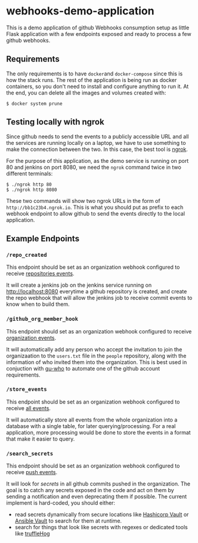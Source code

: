 # webhooks-demo-application

This is a demo application of github Webhooks consumption setup as little
Flask application with a few endpoints exposed and ready to process a few github webhooks.

## Requirements
The only requirements is to have `docker`and `docker-compose` since this is how the stack runs. The rest of the application is being run as docker containers, so you don't need to install and configure anything to run it.
At the end, you can delete all the images and volumes created with:

    $ docker system prune

## Testing locally with ngrok

Since github needs to send the events to a publicly accessible URL and
all the services are running locally on a laptop, we have to use something
to make the connection between the two. In this case, the best tool is [ngrok](https://ngrok.com/).

For the purpose of this application, as the demo service is running on port 80 and jenkins on port 8080, we need the `ngrok` command twice in two different terminals:

    $ ./ngrok http 80
    $ ./ngrok http 8080

These two commands will show two ngrok URLs in the form of `http://bb1c23b4.ngrok.io`. This is what you should put as prefix to each webhook endpoint to allow github to send the events directly to the local application.

## Example Endpoints

### `/repo_created`

This endpoint should be set as an organization webhook configured to
receive [repositories events](https://developer.github.com/v3/activity/events/types/#repositoryevent).

It will create a jenkins job on the jenkins service running on
[http://localhost:8080](http://localhost:8080) everytime a github
repository is created, and create the repo webhook that will allow the
jenkins job to receive commit events to know when to build them.

### `/github_org_member_hook`

This endpoint should set as an organization webhook configured to receive [organization events](https://developer.github.com/v3/activity/events/types/#organizationevent).

It will automatically add any person who accept the invitation to join the organizaation to the `users.txt` file in the `people` repository, along with the information of who invited them into the organization.
This is best used in conjuction with [gu-who](https://github.com/guardian/gu-who)
to automate one of the github account requirements.

### `/store_events`

This endpoint should be set as an organization webhook configured to receive [all events](https://developer.github.com/webhooks/#wildcard-event).

It will automatically store all events from the whole organization into a
database with a single table, for later querying/processing. For a real
application, more processing would be done to store the events in a
format that make it easier to query.

### `/search_secrets`

This endpoint should be set as an organization webhook configured to receive [push events](https://developer.github.com/v3/activity/events/types/#pushevent).

It will look for _secrets_ in all github commits pushed in the organization. The goal is to catch any secrets exposed in the code and act on them by sending a notification and even deprecating them if possible. The current implement is hard-coded, you should either:

- read secrets dynamically from secure locations like [Hashicorp Vault](https://www.vaultproject.io/)
      or [Ansible Vault](http://docs.ansible.com/ansible/playbooks_vault.html) to search for them at runtime.
- search for things that look like secrets with regexes
      or dedicated tools like [truffleHog](https://github.com/dxa4481/truffleHog)